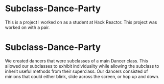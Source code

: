 # Subclass-Dance-Party

This is a project I worked on as a student at Hack Reactor. This project was worked on with a pair.
# Subclass-Dance-Party

We created dancers that were subclasses of a main Dancer class. This allowed our subclasses to exhibit individuality while allowing the subclass to inherit useful methods from their superclass. Our dancers consisted of minions that could either blink, slide across the screen, or hop up and down.


